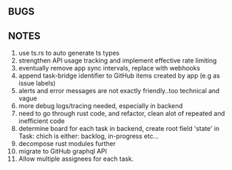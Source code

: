 ## BUGS

## NOTES

1. use ts.rs to auto generate ts types
2. strengthen API usage tracking and implement effective rate limiting
3. eventually remove app sync intervals, replace with webhooks
4. append task-bridge identifier to GitHub items created by app (e.g as issue labels)
5. alerts and error messages are not exactly friendly..too technical and vague
6. more debug logs/tracing needed, especially in backend
7. need to go through rust code, and refactor, clean alot of repeated and inefficient code
8. determine board for each task in backend, create root field 'state' in Task: chich is either: backlog, in-progress etc...
9. decompose rust modules further
10.   migrate to GitHub graphql API
11.   Allow multiple assignees for each task.
